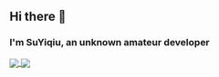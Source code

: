 ## Hi there 👋

### I'm SuYiqiu, an unknown amateur developer


<!--[![GitHub Streak](https://streak-stats.demolab.com/?user=SuYiqiu888&)](https://git.io/streak-stats)  
![Readme Card](https://github-readme-stats-yunchu.vercel.app/api?username=SuYiqiu888&count_private=true&show_icons=true&role=OWNER,ORGANIZATION_MEMBER,COLLABORATOR)  
![Top Langs](https://github-readme-stats-yunchu.vercel.app/api/top-langs/?username=SuYiqiu888&layout=compact)  -->
<a href="https://github.com/anuraghazra/github-readme-stats">
  <img align="center" src="https://github-readme-stats-yunchu.vercel.app/api?username=SuYiqiu888&count_private=true&show_icons=true&role=OWNER,ORGANIZATION_MEMBER,COLLABORATOR" />
</a>
<a href="https://github.com/anuraghazra/convoychat">
  <img align="center" src="https://github-readme-stats-yunchu.vercel.app/api/top-langs/?username=SuYiqiu888&layout=compact" />
</a>
